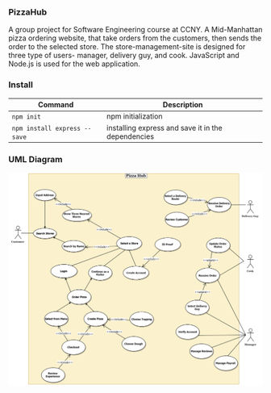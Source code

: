 ### PizzaHub
A group project for Software Engineering course at CCNY. A Mid-Manhattan pizza ordering website, that take orders from the customers, then sends the order to the selected store. The store-management-site is designed for three type of users- manager, delivery guy, and cook. JavaScript and Node.js is used for the web application. 


### Install
| Command | Description |
| --- | --- |
| `npm init` | npm initialization |
| `npm install express --save` | installing express and save it in the dependencies |

### UML Diagram
<img src=".//ph-uml-diag.png">



